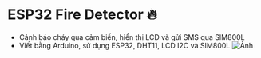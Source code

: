﻿# ESP32 Fire Detector 🔥
- Cảnh báo cháy qua cảm biến, hiển thị LCD và gửi SMS qua SIM800L
- Viết bằng Arduino, sử dụng ESP32, DHT11, LCD I2C và SIM800L
![Ảnh]("C:\code_arduino\ESP32_Fire_Detector\image.jpg")
